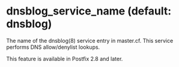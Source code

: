 # dnsblog_service_name (default: dnsblog)
 The name of the dnsblog(8) service entry in master.cf. This
service performs DNS allow/denylist lookups. 


 This feature is available in Postfix 2.8 and later. 


